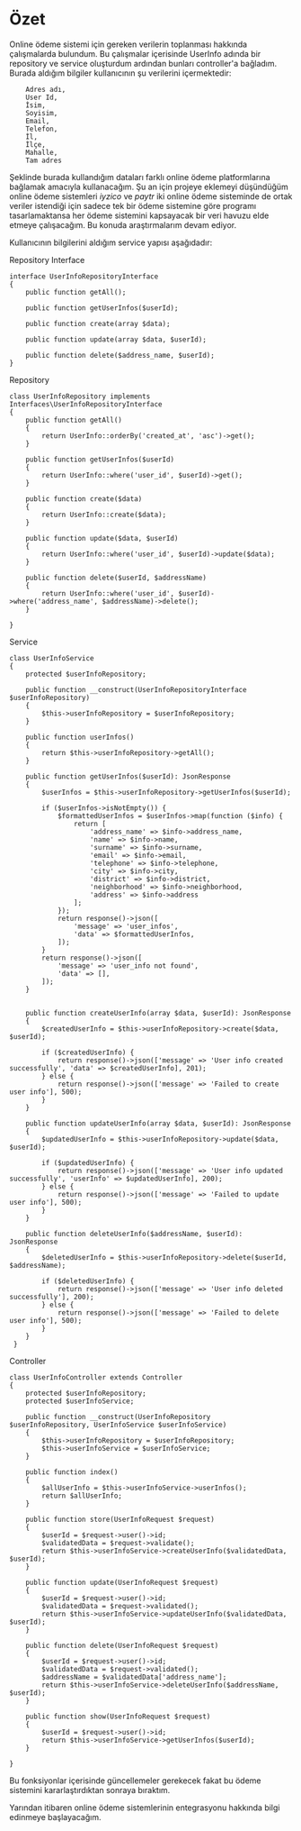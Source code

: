 # Özet

Online ödeme sistemi için gereken verilerin toplanması hakkında çalışmalarda bulundum.
Bu çalışmalar içerisinde UserInfo adında bir repository ve service oluşturdum ardından bunları controller'a bağladım. Burada aldığım bilgiler kullanıcının şu verilerini içermektedir:

```
    Adres adı,
    User Id,
    İsim,
    Soyisim,
    Email,
    Telefon,
    İl,
    İlçe,
    Mahalle,
    Tam adres
```

Şeklinde burada kullandığım dataları farklı online ödeme platformlarına bağlamak amacıyla kullanacağım.
Şu an için projeye eklemeyi düşündüğüm online ödeme sistemleri _iyzico_ ve _paytr_ iki online ödeme sisteminde de ortak veriler istendiği için sadece tek bir ödeme sistemine göre programı tasarlamaktansa her ödeme sistemini kapsayacak bir veri havuzu elde etmeye çalışacağım. Bu konuda araştırmalarım devam ediyor.

Kullanıcının bilgilerini aldığım service yapısı aşağıdadır:

Repository Interface

```
interface UserInfoRepositoryInterface
{
    public function getAll();

    public function getUserInfos($userId);

    public function create(array $data);

    public function update(array $data, $userId);

    public function delete($address_name, $userId);
}

```

Repository

```
class UserInfoRepository implements Interfaces\UserInfoRepositoryInterface
{
    public function getAll()
    {
        return UserInfo::orderBy('created_at', 'asc')->get();
    }

    public function getUserInfos($userId)
    {
        return UserInfo::where('user_id', $userId)->get();
    }

    public function create($data)
    {
        return UserInfo::create($data);
    }

    public function update($data, $userId)
    {
        return UserInfo::where('user_id', $userId)->update($data);
    }

    public function delete($userId, $addressName)
    {
        return UserInfo::where('user_id', $userId)->where('address_name', $addressName)->delete();
    }

}
```

Service

```
class UserInfoService
{
    protected $userInfoRepository;

    public function __construct(UserInfoRepositoryInterface $userInfoRepository)
    {
        $this->userInfoRepository = $userInfoRepository;
    }

    public function userInfos()
    {
        return $this->userInfoRepository->getAll();
    }

    public function getUserInfos($userId): JsonResponse
    {
        $userInfos = $this->userInfoRepository->getUserInfos($userId);

        if ($userInfos->isNotEmpty()) {
            $formattedUserInfos = $userInfos->map(function ($info) {
                return [
                    'address_name' => $info->address_name,
                    'name' => $info->name,
                    'surname' => $info->surname,
                    'email' => $info->email,
                    'telephone' => $info->telephone,
                    'city' => $info->city,
                    'district' => $info->district,
                    'neighborhood' => $info->neighborhood,
                    'address' => $info->address
                ];
            });
            return response()->json([
                'message' => 'user_infos',
                'data' => $formattedUserInfos,
            ]);
        }
        return response()->json([
            'message' => 'user_info not found',
            'data' => [],
        ]);
    }


    public function createUserInfo(array $data, $userId): JsonResponse
    {
        $createdUserInfo = $this->userInfoRepository->create($data, $userId);

        if ($createdUserInfo) {
            return response()->json(['message' => 'User info created successfully', 'data' => $createdUserInfo], 201);
        } else {
            return response()->json(['message' => 'Failed to create user info'], 500);
        }
    }

    public function updateUserInfo(array $data, $userId): JsonResponse
    {
        $updatedUserInfo = $this->userInfoRepository->update($data, $userId);

        if ($updatedUserInfo) {
            return response()->json(['message' => 'User info updated successfully', 'userInfo' => $updatedUserInfo], 200);
        } else {
            return response()->json(['message' => 'Failed to update user info'], 500);
        }
    }

    public function deleteUserInfo($addressName, $userId): JsonResponse
    {
        $deletedUserInfo = $this->userInfoRepository->delete($userId, $addressName);

        if ($deletedUserInfo) {
            return response()->json(['message' => 'User info deleted successfully'], 200);
        } else {
            return response()->json(['message' => 'Failed to delete user info'], 500);
        }
    }
 }

```

Controller

```
class UserInfoController extends Controller
{
    protected $userInfoRepository;
    protected $userInfoService;

    public function __construct(UserInfoRepository $userInfoRepository, UserInfoService $userInfoService)
    {
        $this->userInfoRepository = $userInfoRepository;
        $this->userInfoService = $userInfoService;
    }

    public function index()
    {
        $allUserInfo = $this->userInfoService->userInfos();
        return $allUserInfo;
    }

    public function store(UserInfoRequest $request)
    {
        $userId = $request->user()->id;
        $validatedData = $request->validate();
        return $this->userInfoService->createUserInfo($validatedData, $userId);
    }

    public function update(UserInfoRequest $request)
    {
        $userId = $request->user()->id;
        $validatedData = $request->validated();
        return $this->userInfoService->updateUserInfo($validatedData, $userId);
    }

    public function delete(UserInfoRequest $request)
    {
        $userId = $request->user()->id;
        $validatedData = $request->validated();
        $addressName = $validatedData['address_name'];
        return $this->userInfoService->deleteUserInfo($addressName, $userId);
    }

    public function show(UserInfoRequest $request)
    {
        $userId = $request->user()->id;
        return $this->userInfoService->getUserInfos($userId);
    }

}
```

Bu fonksiyonlar içerisinde güncellemeler gerekecek fakat bu ödeme sistemini kararlaştırdıktan sonraya bıraktım.

Yarından itibaren online ödeme sistemlerinin entegrasyonu hakkında bilgi edinmeye başlayacağım.
